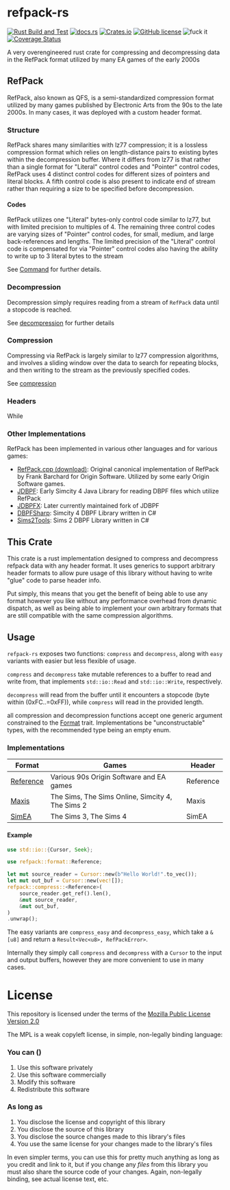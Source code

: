 # refpack-rs

[![Rust Build and Test](https://github.com/actioninja/refpack-rs/actions/workflows/check-and-test.yml/badge.svg)](https://github.com/actioninja/refpack-rs/actions/workflows/check-and-test.yml)
[![docs.rs](https://img.shields.io/docsrs/refpack)](https://docs.rs/refpack/latest/refpack/)
[![Crates.io](https://img.shields.io/crates/v/refpack)](https://crates.io/crates/refpack)
[![GitHub license](https://img.shields.io/github/license/actioninja/refpack-rs)](https://github.com/actioninja/refpack-rs/blob/master/LICENSE.md)
![fuck it](https://img.shields.io/badge/fuck%20it-ship%20it-success)
[![Coverage Status](https://coveralls.io/repos/github/actioninja/refpack-rs/badge.svg?branch=master)](https://coveralls.io/github/actioninja/refpack-rs?branch=master)


<!-- cargo-rdme start -->

A very overengineered rust crate for compressing and decompressing data in
the RefPack format utilized by many EA games of the early 2000s

## RefPack
RefPack, also known as QFS, is a semi-standardized compression format
utilized by many games published by Electronic Arts from the 90s to the late
2000s. In many cases, it was deployed with a custom header format.

### Structure
RefPack shares many similarities with lz77 compression; it is a lossless
compression format which relies on length-distance pairs to existing bytes
within the decompression buffer. Where it differs from lz77 is that rather
than a single format for "Literal" control codes and "Pointer" control
codes, RefPack uses 4 distinct control codes for different sizes of pointers
and literal blocks. A fifth control code is also present to indicate end of
stream rather than requiring a size to be specified before decompression.

#### Codes
RefPack utilizes one "Literal" bytes-only control code similar to lz77, but
with limited precision to multiples of 4. The remaining three control codes
are varying sizes of "Pointer" control codes, for small, medium, and large
back-references and lengths. The limited precision of the "Literal" control
code is compensated for via "Pointer" control codes also having the ability
to write up to 3 literal bytes to the stream

See [Command](https://docs.rs/refpack/latest/refpack/data/control/enum.Command.html) for further details.

### Decompression
Decompression simply requires reading from a stream of `RefPack` data until
a stopcode is reached.

See [decompression](https://docs.rs/refpack/latest/refpack/data/decompression/) for further details


### Compression
Compressing via RefPack is largely similar to lz77 compression algorithms,
and involves a sliding window over the data to search for repeating blocks,
and then writing to the stream as the previously specified codes.

See [compression](https://docs.rs/refpack/latest/refpack/data/compression/)

### Headers
While

### Other Implementations

RefPack has been implemented in various other languages and for various
games:

- [RefPack.cpp (download)](http://download.wcnews.com/files/documents/sourcecode/shadowforce/transfer/asommers/mfcapp_src/engine/compress/RefPack.cpp):
  Original canonical implementation of RefPack by Frank Barchard for Origin
  Software. Utilized by some early Origin Software games.
- [JDBPF](https://github.com/actioninja/JDBPF/blob/90644a3286580aa7676779a2d2e5a3c9de9a31ff/src/ssp/dbpf/converter/DBPFPackager.java#L398C9-L398C9):
  Early Simcity 4 Java Library for reading DBPF files which utilize RefPack
- [JDBPFX](https://github.com/actioninja/JDBPF/blob/90644a3286580aa7676779a2d2e5a3c9de9a31ff/src/ssp/dbpf/converter/DBPFPackager.java#L398C9-L398C9):
  Later currently maintained fork of JDBPF
- [DBPFSharp](https://github.com/0xC0000054/DBPFSharp/blob/3038b9c15b0ddd3ccfb4b72bc6ac4541eee677fb/src/DBPFSharp/QfsCompression.cs#L100):
  Simcity 4 DBPF Library written in C#
- [Sims2Tools](https://github.com/whoward69/Sims2Tools/blob/0baaf2dce985474215cf0f64096a8dd9950c2757/DbpfLibrary/Utils/Decompressor.cs#L54C1-L54C1):
  Sims 2 DBPF Library written in C#


## This Crate

This crate is a rust implementation designed to compress and decompress
refpack data with any header format. It uses generics to support arbitrary
header formats to allow pure usage of this library without having to write
"glue" code to parse header info.

Put simply, this means that you get the benefit of being able to use any
format however you like without any performance overhead from dynamic
dispatch, as well as being able to implement your own arbitrary formats that
are still compatible with the same compression algorithms.

## Usage

`refpack-rs` exposes two functions: `compress` and `decompress`, along with
`easy` variants with easier but less flexible of usage.

`compress` and `decompress` take mutable references to a buffer to read and
write from, that implements `std::io::Read` and `std::io::Write`,
respectively.

`decompress` will read from the buffer until it encounters a stopcode (byte
within (0xFC..=0xFF)), while `compress` will read in the provided length.

all compression and decompression functions accept one generic argument
constrained to the [Format](https://docs.rs/refpack/latest/refpack/format/trait.Format.html) trait. Implementations
be "unconstructable" types, with the recommended type being an empty enum.

### Implementations

| Format | Games | Header |
|--------|-------|--------|
| [Reference](https://docs.rs/refpack/latest/refpack/format/enum.Reference.html) | Various 90s Origin Software and EA games | Reference |
| [Maxis](https://docs.rs/refpack/latest/refpack/format/enum.Maxis.html) | The Sims, The Sims Online, Simcity 4, The Sims 2 | Maxis |
| [SimEA](https://docs.rs/refpack/latest/refpack/format/enum.SimEA.html) | The Sims 3, The Sims 4 | SimEA |


#### Example

```rust
use std::io::{Cursor, Seek};

use refpack::format::Reference;

let mut source_reader = Cursor::new(b"Hello World!".to_vec());
let mut out_buf = Cursor::new(vec![]);
refpack::compress::<Reference>(
    source_reader.get_ref().len(),
    &mut source_reader,
    &mut out_buf,
)
.unwrap();
```

The easy variants are `compress_easy` and `decompress_easy`, which take a
`&[u8]` and return a `Result<Vec<u8>, RefPackError>`.

Internally they simply call `compress` and `decompress` with a `Cursor` to
the input and output buffers, however they are more convenient to use in
many cases.

<!-- cargo-rdme end -->

# License
This repository is licensed under the terms of the [Mozilla Public License Version 2.0](./LICENSE.md)

The MPL is a weak copyleft license, in simple, non-legally binding language:

### You can ()
1. Use this software privately
2. Use this software commercially
3. Modify this software
4. Redistribute this software

### As long as
1. You disclose the license and copyright of this library
2. You disclose the source of this library
3. You disclose the source changes made to this library's files
4. You use the same license for your changes made to the library's files

In even simpler terms, you can use this for pretty much anything as long as you credit and link to it,
but if you change any *files* from this library you must also share the source code of your changes.  Again, non-legally
binding, see actual license text, etc.